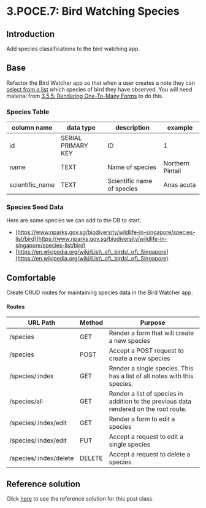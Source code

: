 # 3.POCE.7: Bird Watching Species

## Introduction

Add species classifications to the bird watching app.

## Base

Refactor the Bird Watcher app so that when a user creates a note they can [select from a list](../../../Module2/day7/3.4-sql-applications/3.4.5-forms-for-one-to-many-relationships.md) which species of bird they have observed. You will need material from [3.5.5: Rendering One-To-Many Forms](../../../Module2/day7/3.4-sql-applications/3.4.5-forms-for-one-to-many-relationships.md) to do this.

### Species Table

| column name      | data type          | description                | example          |
| ---------------- | ------------------ | -------------------------- | ---------------- |
| id               | SERIAL PRIMARY KEY | ID                         | 1                |
| name             | TEXT               | Name of species            | Northern Pintail |
| scientific\_name | TEXT               | Scientific name of species | Anas acuta       |

### Species Seed Data

Here are some species we can add to the DB to start.

* [https://www.nparks.gov.sg/biodiversity/wildlife-in-singapore/species-list/bird](https://www.nparks.gov.sg/biodiversity/wildlife-in-singapore/species-list/bird)
* [https://en.wikipedia.org/wiki/List\_of\_birds\_of\_Singapore](https://en.wikipedia.org/wiki/List\_of\_birds\_of\_Singapore)

## Comfortable

Create CRUD routes for maintaining species data in the Bird Watcher app.

#### Routes

| URL Path               | Method | Purpose                                                                               |
| ---------------------- | ------ | ------------------------------------------------------------------------------------- |
| /species               | GET    | Render a form that will create a new species                                          |
| /species               | POST   | Accept a POST request to create a new species                                         |
| /species/:index        | GET    | Render a single species. This has a list of all notes with this species.              |
| /species/all           | GET    | Render a list of species in addition to the previous data rendered on the root route. |
| /species/:index/edit   | GET    | Render a form to edit a species                                                       |
| /species/:index/edit   | PUT    | Accept a request to edit a single species                                             |
| /species/:index/delete | DELETE | Accept a request to delete a species                                                  |

## Reference solution

Click [here](https://github.com/rocketacademy/birding-express-bootcamp/tree/solution) to see the reference solution for this post class.
